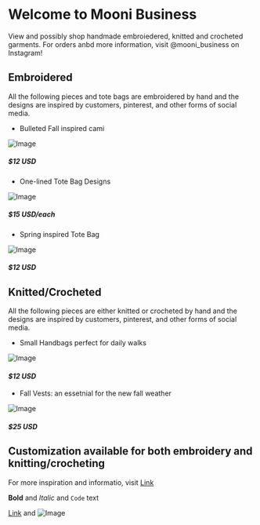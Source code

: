 # Welcome to Mooni Business
View and possibly shop handmade embroiedered, knitted and crocheted garments.
For orders anbd more information, visit @mooni_business on Instagram!

## Embroidered

All the following pieces and tote bags are embroidered by hand and the designs are inspired by customers, pinterest, and other forms of social media.

- Bulleted Fall inspired cami 

![Image](src)

##### _$12 USD_ 
-  One-lined Tote Bag Designs  

![Image](src)

##### _$15 USD/each_
- Spring inspired Tote Bag 

![Image](src)

##### _$12 USD_

## Knitted/Crocheted  

All the following pieces are either knitted or crocheted by hand and the designs are inspired by customers, pinterest, and other forms of social media.

- Small Handbags perfect for daily walks 

![Image](src)

#### _$12 USD_ 
- Fall Vests: an essetnial for the new fall weather 

![Image](src)

#### _$25 USD_ 


## **Customization available for both embroidery and knitting/crocheting**

For more inspiration and informatio, visit [Link](https://www.instagram.com/mooni_business/?hl=en) 

**Bold** and _Italic_ and `Code` text

[Link](url) and ![Image](src)
```
